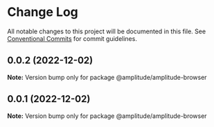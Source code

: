 # Change Log

All notable changes to this project will be documented in this file.
See [Conventional Commits](https://conventionalcommits.org) for commit guidelines.

## 0.0.2 (2022-12-02)

**Note:** Version bump only for package @amplitude/amplitude-browser





## 0.0.1 (2022-12-02)

**Note:** Version bump only for package @amplitude/amplitude-browser
